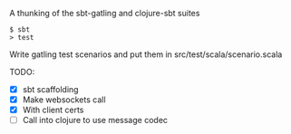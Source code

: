 A thunking of the sbt-gatling and clojure-sbt suites

    $ sbt
    > test

Write gatling test scenarios and put them in src/test/scala/scenario.scala

TODO:

- [x] sbt scaffolding
- [x] Make websockets call
- [x] With client certs
- [ ] Call into clojure to use message codec
